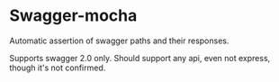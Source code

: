 # Swagger-mocha

Automatic assertion of swagger paths and their responses.

Supports swagger 2.0 only. Should support any api, even not express, though it's
not confirmed.
